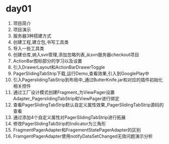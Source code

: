 # day01

01. 项目简介
02. 项目演示
03. 服务器3种搭建方式
04. 创建工程,建立包,书写工具类
05. 导入一些工具类
06. 创建仓库,纳入svn管理,添加忽略列表,从svn服务器checkout项目
07. ActionBar图标部分的学习以及设置
08. 引入DrawerLayout和ActionBarDrawerToggle
09. PagerSlidingTabStrip下载,运行Demo,查看效果,引入到GooglePlay中
10. 引入PagerslidingTabStrip到布局中_通过ButterKnife.jar和对应的插件初始化相关控件
11. 通过工厂设计模式创建Fragment_为ViewPager设置Adapter_PagerslidingTabStrip和ViewPager进行绑定
12. 查看PagerSlidingTabStrip默认自定义属性效果_PagerSlidingTabStrip源码的查看
13. 通过添加4个自定义属性对PagerSlidingTabStrip进行拓展
14. 修改PagerSlidingTabStrip的Indicator为三角形
15. FragmentPagerAdapter和FragementStatePagerAdapter的区别
16. FramgentPagerAdapter使用notifyDataSetChanged无效问题演示分析
